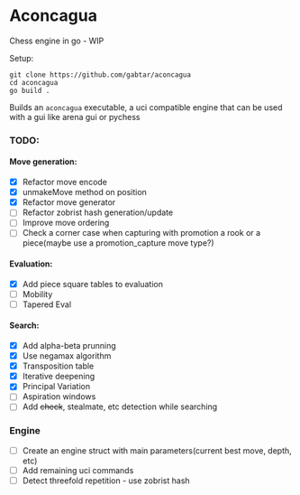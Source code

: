 # Aconcagua

Chess engine in go - WIP

Setup:
```
git clone https://github.com/gabtar/aconcagua
cd aconcagua
go build .
```

Builds an `aconcagua` executable, a uci compatible engine that can be used with a gui like arena gui or pychess 


### TODO:

#### Move generation:
- [x] Refactor move encode
- [x] unmakeMove method on position
- [x] Refactor move generator
- [ ] Refactor zobrist hash generation/update
- [ ] Improve move ordering
- [ ] Check a corner case when capturing with promotion a rook or a piece(maybe use a promotion_capture move type?)

#### Evaluation:
- [x] Add piece square tables to evaluation
- [ ] Mobility
- [ ] Tapered Eval

#### Search:
- [x] Add alpha-beta prunning
- [x] Use negamax algorithm
- [x] Transposition table
- [x] Iterative deepening
- [x] Principal Variation
- [ ] Aspiration windows
- [ ] Add ~~check~~, stealmate, etc detection while searching

### Engine
- [ ] Create an engine struct with main parameters(current best move, depth, etc)
- [ ] Add remaining uci commands
- [ ] Detect threefold repetition - use zobrist hash
